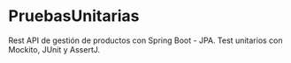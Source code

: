 # PruebasUnitarias
Rest API  de gestión de productos con Spring Boot - JPA. Test unitarios con Mockito, JUnit y AssertJ.
